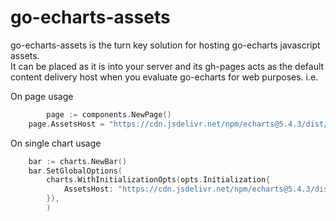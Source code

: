# go-echarts-assets

go-echarts-assets is the turn key solution for hosting go-echarts javascript assets.  
It can be placed as it is into your server and its gh-pages acts as the default content delivery host when you evaluate go-echarts for web purposes.
i.e.

On page usage
```go
        page := components.NewPage()
	page.AssetsHost = "https://cdn.jsdelivr.net/npm/echarts@5.4.3/dist/"
```

On single chart usage
```go
	bar := charts.NewBar()
	bar.SetGlobalOptions(
		charts.WithInitializationOpts(opts.Initialization{
			AssetsHost: "https://cdn.jsdelivr.net/npm/echarts@5.4.3/dist/",
		}),
        )

```